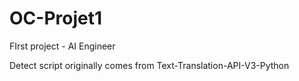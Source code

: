 # OC-Projet1
FIrst project - AI Engineer 

Detect script originally comes from Text-Translation-API-V3-Python